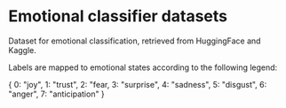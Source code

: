 # Emotional classifier datasets

Dataset for emotional classification, retrieved from HuggingFace and Kaggle.

Labels are mapped to emotional states according to the following legend:

{
    0: "joy",
    1: "trust",
    2: "fear,
    3: "surprise",
    4: "sadness",
    5: "disgust",
    6: "anger",
    7: "anticipation"
}
